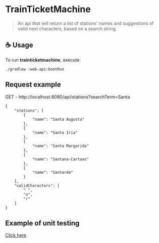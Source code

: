 # TrainTicketMachine

> An api that will return a list of stations' names and suggestions of valid next characters, based on a search string.

## ☕ Usage

To run **trainticketmachine**, execute:

```
./gradlew :web-api:bootRun
```

## Request example

GET - http://localhost:8080/api/stations?searchTerm=Santa
```
{
    "stations": [
        {
            "name": "Santa Augusta"
        },
        {
            "name": "Santa Iria"
        },
        {
            "name": "Santa Margarida"
        },
        {
            "name": "Santana-Cartaxo"
        },
        {
            "name": "Santarém"
        }
    ],
    "validCharacters": [
        " ",
        "n",
        "r"
    ]
}
```
## Example of unit testing 

[Click here](https://github.com/mlima96/trainticketmachine/blob/1b4cd8cd36eb1a93f336e717900680cdf485719f/application/src/test/java/com/matheus/trainticketmachine/application/station/StationServiceTest.java)
